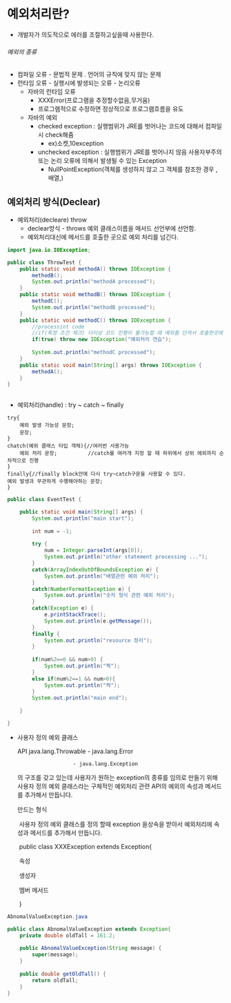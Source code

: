 # 예외처리란?

* 개발자가 의도적으로 에러를 조절하고싶을때 사용한다.



###### 예외의 종류

* 컴파일 오류 - 문법적 문제 . 언어의 규칙에 맞지 않는 문제
* 런타임 오류 - 실행시에 발생되는 오류 - 논리오류
  * 자바의 런타임 오류
    * XXXError(프로그램을 추정할수없음,무거움)
    * 프로그램적으로 수정하면 정상적으로 프로그램흐름을 유도
  * 자바의 예외 
    * checked exception : 실행범위가 JRE를 벗어나는 코드에 대해서 컴파일시 check해줌
      * ex)소켓,10exception
    * unchecked exception : 실행범위가 JRE를 벗어나지 않음 사용자부주의 또는 논리 오류에 의해서 발생될 수 있는 Exception
      * NullPointException(객체를 생성하지 않고 그 객체를 참조한 경우 , 배열,)

## 예외처리 방식(Declear)

* 예외처리(decleare) throw
  * declear방식 - throws 예외 클래스이름을 매서드 선언부에 선언함.
  * 예외처리대신에 메서드를 호출한 곳으로 예외 처리를 넘긴다.

``` java
import java.io.IOException;

public class ThrowTest {
	public static void methodA() throws IOException {
		methodB();
		System.out.println("methodA processed");
	}
	public static void methodB() throws IOException {
		methodC();
		System.out.println("methodB processed");
	}
	public static void methodC() throws IOException {
		//processint code
		//if(특정 조건 체크) 더이상 코드 진행이 불가능할 때 예외를 던져서 호출한곳에 메세지를줌
		if(true) throw new IOException("예외처리 연습");
		
		System.out.println("methodC processed");
	}
	public static void main(String[] args) throws IOException {
		methodA();
	}
}
		
```



* 예외처리(handle) : try ~ catch ~ finally

```
try{
	예외 발생 가능성 문장;
	문장;
}
chatch(예외 클래스 타입 객체){//여러번 사용가능 
	예외 처리 문장;		   //catch를 여러개 지정 할 때 하위에서 상위 에외까지 순차적으로 진행
}
finally{//finally block안에 다시 try~catch구문을 사용할 수 있다.
예외 발생과 무관하게 수행해야하는 문장;
}
```

```java
public class EventTest {

	public static void main(String[] args) {
		System.out.println("main start");
		
		int num = -1;
		
		try {
			num = Integer.parseInt(args[0]);
			System.out.println("other statement processing ...");
		}
		catch(ArrayIndexOutOfBoundsException e) {
			System.out.println("배열관련 예외 처리");
		}
		catch(NumberFormatException e) {
			System.out.println("숫자 형식 관련 예외 처리");
		}
		catch(Exception e) {
			e.printStackTrace();
			System.out.println(e.getMessage());
		}
		finally {
			System.out.println("resource 정리");
		}
		
		if(num%2==0 && num>0) {
			System.out.println("짝");
		}
		else if(num%2==1 && num>0){
			System.out.println("짝");
		}
		System.out.println("main end");
		
	}

}
```

* 사용자 정의 예외 클래스

  API
	java.lang.Throwable 
  						- java.lang.Error 
	
  						- java.lang.Exception
	
  의 구조를 갖고 있는데 사용자가 원하는 exception의 종류를 임의로 만들기 위해 사용자 정의 예외 클래스라는 구체적인 예외처리 관련 API의 예외의 속성과 메서드를 추가해서 만듭니다.

  

  만드는 형식

  ​	사용자 정의 예외 클래스를 정의 할때 exception 을상속을 받아서 예외처리에 속성과 메서드를 추가해서 만듭니다.
  
  ​	public class XXXException extends Exception{
  
  ​	속성
  
  ​	생성자
  
  ​	멤버 메서드
  
  ​    }

```java
AbnomalValueException.java

public class AbnomalValueException extends Exception{
	private double oldTall = 161.2;
	
	public AbnomalValueException(String message) {
		super(message);
	}
	
	public double getOldTall() {
		return oldTall;
	}
}
```



